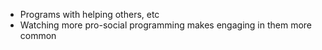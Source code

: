 - Programs with helping others, etc
- Watching more pro-social programming makes engaging in them more common